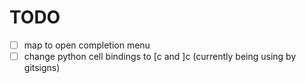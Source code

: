 # TODO

- [ ] map <c-n> to open completion menu
- [ ] change python cell bindings to [c  and ]c (currently being using by gitsigns)
